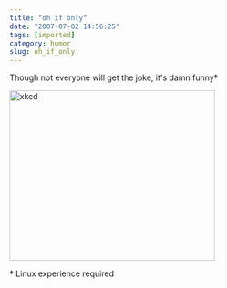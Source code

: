 ```yaml
---
title: "oh if only"
date: "2007-07-02 14:56:25"
tags: [imported]
category: humor
slug: oh_if_only
---
```

	
Though not everyone will get the joke, it's damn funny†

<a href="http://xkcd.com/c149.html"><img src="http://imgs.xkcd.com/comics/sandwich.png" title="xkcd" alt="xkcd" height="299" width="360" /></a>

† Linux experience required

